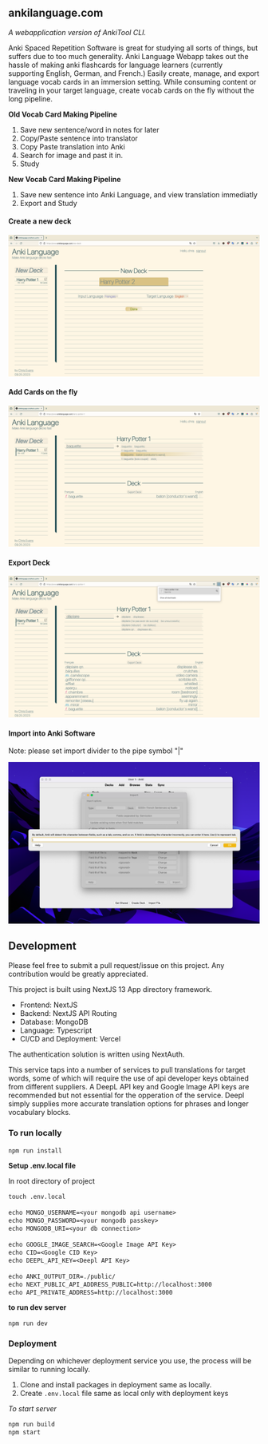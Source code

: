 
## ankilanguage.com
*A webapplication version of AnkiTool CLI.*

Anki Spaced Repetition Software is great for studying all sorts of things, but suffers due to too much generality. Anki Language Webapp takes out the hassle of making anki flashcards for language learners (currently supporting English, German, and French.) Easily create, manage, and export language vocab cards in an immersion setting. While consuming content or traveling in your target language, create vocab cards on the fly without the long pipeline. 

**Old Vocab Card Making Pipeline**

1. Save new sentence/word in notes for later
2. Copy/Paste sentence into translator
3. Copy Paste translation into Anki
4. Search for image and past it in.
5. Study

**New Vocab Card Making Pipeline**

1. Save new sentence into Anki Language, and view translation immediatly
2. Export and Study

#### Create a new deck
![New Deck](https://raw.githubusercontent.com/ChrisWeldon/AnkiLanguage/main/public/ankiweb_newdeck_new.png)

#### Add Cards on the fly
![Adding Card](https://raw.githubusercontent.com/ChrisWeldon/AnkiLanguage/main/public/ankiweb_addcard_new.png)

#### Export Deck
![Exporting Deck](https://raw.githubusercontent.com/ChrisWeldon/AnkiLanguage/main/public/ankiweb_exportdeck.png)

#### Import into Anki Software
Note: please set import divider to the pipe symbol "|"

![Importing Deck](https://raw.githubusercontent.com/ChrisWeldon/AnkiLanguage/main/public/ankiweb_importdeck.png)



## Development

Please feel free to submit a pull request/issue on this project. Any contribution would be greatly appreciated.

This project is built using NextJS 13 App directory framework.

- Frontend: NextJS
- Backend: NextJS API Routing
- Database: MongoDB
- Language: Typescript
- CI/CD and Deployment: Vercel

The authentication solution is written using NextAuth.

This service taps into a number of services to pull translations for target words, some of which will require the use of api developer keys obtained from different suppliers. A DeepL API key and Google Image API keys are recommended but not essential for the opperation of the service. Deepl simply supplies more accurate translation options for phrases and longer vocabulary blocks.

### To run locally

`npm run install`

**Setup .env.local file**

In root directory of project

```
touch .env.local

echo MONGO_USERNAME=<your mongodb api username>
echo MONGO_PASSWORD=<your mongodb passkey>
echo MONGODB_URI=<your db connection>

echo GOOGLE_IMAGE_SEARCH=<Google Image API Key>
echo CID=<Google CID Key>
echo DEEPL_API_KEY=<Deepl API Key>

echo ANKI_OUTPUT_DIR=./public/
echo NEXT_PUBLIC_API_ADDRESS_PUBLIC=http://localhost:3000
echo API_PRIVATE_ADDRESS=http://localhost:3000

```

**to run dev server**

```npm run dev```


### Deployment

Depending on whichever deployment service you use, the process will be similar to running locally.

1. Clone and install packages in deployment same as locally.
2. Create `.env.local` file same as local only with deployment keys

*To start server*

```
npm run build
npm start
```

